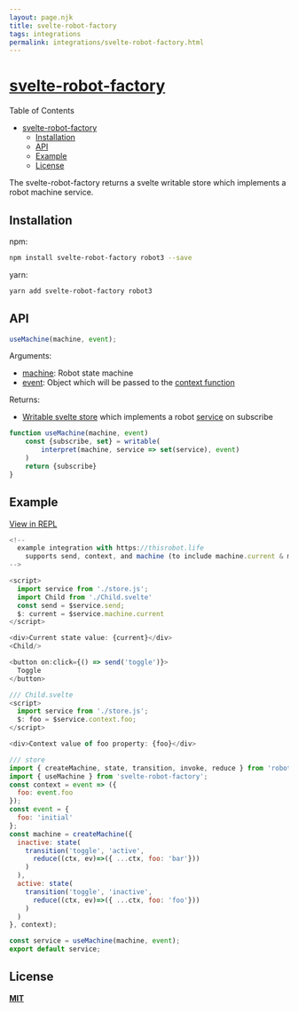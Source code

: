 ```yaml
---
layout: page.njk
title: svelte-robot-factory
tags: integrations
permalink: integrations/svelte-robot-factory.html
---
```


# [svelte-robot-factory](https://github.com/kayodebristol/svelte-robot-factory)

Table of Contents

- [svelte-robot-factory](#svelte-robot-factory)
  - [Installation](#installation)
  - [API](#api)
  - [Example](#example)
  - [License](#license)

The svelte-robot-factory returns a svelte writable store which implements a robot machine service.

## Installation

npm:

```bash
npm install svelte-robot-factory robot3 --save
```

yarn:

```bash
yarn add svelte-robot-factory robot3
```

## API

```javascript
useMachine(machine, event);
```

Arguments:

- [machine](https://thisrobot.life/api/interpret.html#machine): Robot state machine
- [event](https://thisrobot.life/api/interpret.html#event): Object which will be passed to the [context function](https://thisrobot.life/api/createMachine.html#context)

Returns:

- [Writable svelte store](https://svelte.dev/docs#writable) which implements a robot [service](https://thisrobot.life/api/interpret.html#service) on subscribe

```javascript
function useMachine(machine, event)
    const {subscribe, set} = writable(
        interpret(machine, service => set(service), event)
    )
    return {subscribe}
}
```

## Example

[View in REPL](https://svelte.dev/repl/a9904c210b474bd2ab71d9b7c26c4c38?version=3.12.1)

```js
<!--
  example integration with https://thisrobot.life
	supports send, context, and machine (to include machine.current & machine.state)
-->

<script>
  import service from './store.js';
  import Child from './Child.svelte'
  const send = $service.send;
  $: current = $service.machine.current
</script>

<div>Current state value: {current}</div>
<Child/>

<button on:click={() => send('toggle')}>
  Toggle
</button>
```

```js
/// Child.svelte
<script>
  import service from './store.js';
  $: foo = $service.context.foo;
</script>

<div>Context value of foo property: {foo}</div>
```

```js
/// store
import { createMachine, state, transition, invoke, reduce } from 'robot3';
import { useMachine } from 'svelte-robot-factory';
const context = event => ({
  foo: event.foo
});
const event = {
  foo: 'initial'
};
const machine = createMachine({
  inactive: state(
    transition('toggle', 'active', 
      reduce((ctx, ev)=>({ ...ctx, foo: 'bar'}))
    )
  ),
  active: state(
    transition('toggle', 'inactive', 
      reduce((ctx, ev)=>({ ...ctx, foo: 'foo'}))
    )
  )
}, context);

const service = useMachine(machine, event);
export default service;
```

## License

**[MIT](https://opensource.org/licenses/MIT)**
